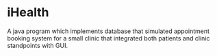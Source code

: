 # iHealth
A java program which implements database that simulated appointment booking system for a small clinic that integrated both patients and clinic standpoints with GUI.
